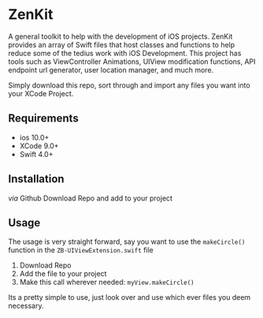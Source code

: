 # ZenKit

A general toolkit to help with the development of iOS projects. ZenKit provides an array of Swift files that host classes and functions to help reduce some of the tedius work with iOS Development. This project has tools such as ViewController Animations, UIView modification functions, API endpoint url generator, user location manager, and much more.  

Simply download this repo, sort through and import any files you want into your XCode Project. 


## Requirements

* ios 10.0+
* XCode 9.0+
* Swift 4.0+


## Installation

*via* Github
	Download Repo and add to your project

	

## Usage

The usage is very straight forward, say you want to use the `makeCircle()` function in the `ZB-UIViewExtension.swift` file
  1) Download Repo
  2) Add the file to your project
  3) Make this call wherever needed: `myView.makeCircle()`

Its a pretty simple to use, just look over and use which ever files you deem necessary.
